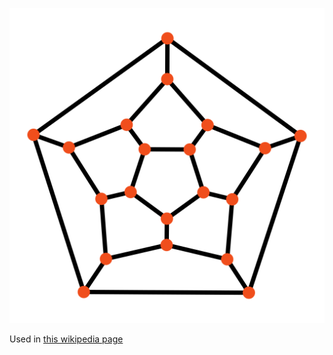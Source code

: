 ![The vector graphic](3-optimized.svg)

Used in [this wikipedia page](https://en.wikipedia.org/wiki/Planar_graph)
